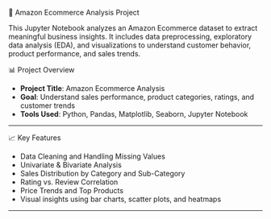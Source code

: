 🛒 Amazon Ecommerce Analysis Project

This Jupyter Notebook analyzes an Amazon Ecommerce dataset to extract meaningful business insights. It includes data preprocessing, exploratory data analysis (EDA), and visualizations to understand customer behavior, product performance, and sales trends.


📊 Project Overview

- **Project Title**: Amazon Ecommerce Analysis
- **Goal**: Understand sales performance, product categories, ratings, and customer trends
- **Tools Used**: Python, Pandas, Matplotlib, Seaborn, Jupyter Notebook


---

📈 Key Features

- Data Cleaning and Handling Missing Values
- Univariate & Bivariate Analysis
- Sales Distribution by Category and Sub-Category
- Rating vs. Review Correlation
- Price Trends and Top Products
- Visual insights using bar charts, scatter plots, and heatmaps

---


